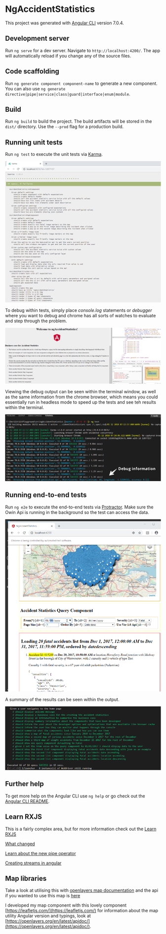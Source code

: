 # NgAccidentStatistics

This project was generated with [Angular CLI](https://github.com/angular/angular-cli) version 7.0.4.

## Development server

Run `ng serve` for a dev server. Navigate to `http://localhost:4200/`. The app will automatically reload if you change any of the source files.

## Code scaffolding

Run `ng generate component component-name` to generate a new component. You can also use `ng generate directive|pipe|service|class|guard|interface|enum|module`.

## Build

Run `ng build` to build the project. The build artifacts will be stored in the `dist/` directory. Use the `--prod` flag for a production build.

## Running unit tests

Run `ng test` to execute the unit tests via [Karma](https://karma-runner.github.io).

!["Test Results"](screenshots/TestResults.png)

To debug within tests, simply place *console.log* statements or *debugger* where you want to debug and chrome has all sorts of watches to evaluate and step through the problem.

!["Debugging"](screenshots/DebuggingKarmaWithChrome.png)

Viewing the debug output can be seen within the terminal window, as well as the same information from the chrome browser, which means you could essentially run in headless mode to speed up the tests and see teh results within the terminal.

!["Debugging with vs code"](screenshots/VSCodeDebugging.png)

## Running end-to-end tests

Run `ng e2e` to execute the end-to-end tests via [Protractor](http://www.protractortest.org/). Make sure the Owin Api is running in the background so the test can access the data.

!["Test runner"](screenshots/e2eTestRunner.png)

A summary of the results can be seen within the output.

!["Ouput or terminal"](screenshots/e2eTerminal.png)


## Further help

To get more help on the Angular CLI use `ng help` or go check out the [Angular CLI README](https://github.com/angular/angular-cli/blob/master/README.md).

## Learn RXJS

This is a fairly complex area, but for more information check out the 
[Learn RXJS](https://www.learnrxjs.io/)

[What changed](https://www.academind.com/learn/javascript/rxjs-6-what-changed/)

[Learn about the new pipe operator](https://github.com/ReactiveX/rxjs/blob/master/doc/pipeable-operators.md)

[Creating streams in angular](https://blog.angularindepth.com/the-extensive-guide-to-creating-streams-in-rxjs-aaa02baaff9a)

## Map libraries

Take a look at utilising this with [openlayers map documentation](https://openlayers.org/en/latest/apidoc/) and the api if you wanted to use this map is [here](https://github.com/openlayers/openlayers)

I developed my map component with this lovely component [https://leafletjs.com/](https://leafletjs.com/) for information about the map utility
Angular version and typings, look at [https://openlayers.org/en/latest/apidoc/](https://openlayers.org/en/latest/apidoc/).
